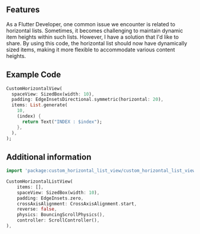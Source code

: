 ## Features

As a Flutter Developer, one common issue we encounter is related to horizontal lists. Sometimes, 
it becomes challenging to maintain dynamic item heights within such lists. However, 
I have a solution that I'd like to share. By using this code, the horizontal 
list should now have dynamically sized items, making it more flexible to accommodate various 
content heights.

## Example Code

```dart
CustomHorizontalView(
  spaceView: SizedBox(width: 10),
  padding: EdgeInsetsDirectional.symmetric(horizontal: 20),
  items: List.generate(
    10,
    (index) {
      return Text("INDEX : $index");
    },
  ),
);
```

## Additional information
```dart
import 'package:custom_horizontal_list_view/custom_horizontal_list_view.dart';

CustomHorizontalListView(
    items: [],
    spaceView: SizedBox(width: 10),
    padding: EdgeInsets.zero,
    crossAxisAlignment: CrossAxisAlignment.start,
    reverse: false,
    physics: BouncingScrollPhysics(),
    controller: ScrollController(),
),
```